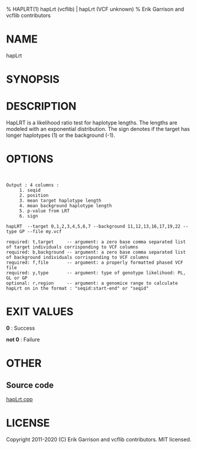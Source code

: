 % HAPLRT(1) hapLrt (vcflib) | hapLrt (VCF unknown)
% Erik Garrison and vcflib contributors

# NAME

hapLrt

# SYNOPSIS



# DESCRIPTION

HapLRT is a likelihood ratio test for haplotype lengths. The lengths are modeled with an exponential distribution. The sign denotes if the target has longer haplotypes (1) or the background (-1).



# OPTIONS

```


Output : 4 columns :                             
     1. seqid                                    
     2. position                                 
     3. mean target haplotype length             
     4. mean background haplotype length         
     5. p-value from LRT                         
     6. sign                                     

hapLRT  --target 0,1,2,3,4,5,6,7 --background 11,12,13,16,17,19,22 --type GP --file my.vcf                                     

required: t,target     -- argument: a zero base comma separated list of target individuals corrisponding to VCF columns        
required: b,background -- argument: a zero base comma separated list of background individuals corrisponding to VCF columns    
required: f,file       -- argument: a properly formatted phased VCF file                                                       
required: y,type       -- argument: type of genotype likelihood: PL, GL or GP                                                  
optional: r,region     -- argument: a genomice range to calculate hapLrt on in the format : "seqid:start-end" or "seqid" 

```





# EXIT VALUES

**0**
: Success

**not 0**
: Failure

# OTHER

## Source code

[hapLrt.cpp](https://github.com/vcflib/vcflib/blob/master/src/hapLrt.cpp)

# LICENSE

Copyright 2011-2020 (C) Erik Garrison and vcflib contributors. MIT licensed.

<!--
  Created with ./scripts/bin2md.rb scripts/bin2md-template.erb
-->
